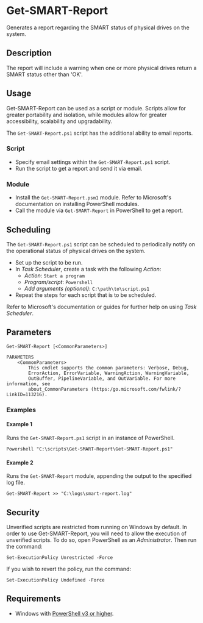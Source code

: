 # Get-SMART-Report

Generates a report regarding the SMART status of physical drives on the system.

## Description

The report will include a warning when one or more physical drives return a SMART status other than 'OK'.

## Usage

Get-SMART-Report can be used as a script or module. Scripts allow for greater portability and isolation, while modules allow for greater accessibility, scalability and upgradability.

The `Get-SMART-Report.ps1` script has the additional ability to email reports.

### Script

* Specify email settings within the `Get-SMART-Report.ps1` script.
* Run the script to get a report and send it via email.

### Module

* Install the `Get-SMART-Report.psm1` module. Refer to Microsoft's documentation on installing PowerShell modules.
* Call the module via `Get-SMART-Report` in PowerShell to get a report.

## Scheduling

The `Get-SMART-Report.ps1` script can be scheduled to periodically notify on the operational status of physical drives on the system.

* Set up the script to be run.
* In *Task Scheduler*, create a task with the following *Action*:
  * *Action*: `Start a program`
  * *Program/script*: `Powershell`
  * *Add arguments (optional)*: `C:\path\to\script.ps1`
* Repeat the steps for each script that is to be scheduled.

Refer to Microsoft's documentation or guides for further help on using *Task Scheduler*.

## Parameters

```
Get-SMART-Report [<CommonParameters>]

PARAMETERS
    <CommonParameters>
        This cmdlet supports the common parameters: Verbose, Debug,
        ErrorAction, ErrorVariable, WarningAction, WarningVariable,
        OutBuffer, PipelineVariable, and OutVariable. For more information, see
        about_CommonParameters (https:/go.microsoft.com/fwlink/?LinkID=113216).
```

### Examples

#### Example 1

Runs the `Get-SMART-Report.ps1` script in an instance of PowerShell.

```
Powershell "C:\scripts\Get-SMART-Report\Get-SMART-Report.ps1"
```

#### Example 2

Runs the `Get-SMART-Report` module, appending the output to the specified log file.

```
Get-SMART-Report >> "C:\logs\smart-report.log"
```

## Security

Unverified scripts are restricted from running on Windows by default. In order to use Get-SMART-Report, you will need to allow the execution of unverified scripts. To do so, open PowerShell as an *Administrator*. Then run the command:

```
Set-ExecutionPolicy Unrestricted -Force
```

If you wish to revert the policy, run the command:

```
Set-ExecutionPolicy Undefined -Force
```

## Requirements

* Windows with <a href="https://docs.microsoft.com/en-us/powershell/scripting/setup/installing-windows-powershell?view=powershell-5.1" target="_blank" title="PowerShell">PowerShell v3 or higher</a>.